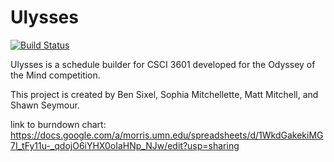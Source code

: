 # Ulysses

[![Build Status](https://travis-ci.org/devshawn/ulysses.svg?branch=master)](https://travis-ci.org/devshawn/ulysses)

Ulysses is a schedule builder for CSCI 3601 developed for the Odyssey of the Mind competition.

This project is created by Ben Sixel, Sophia Mitchellette, Matt Mitchell, and Shawn Seymour.

link to burndown chart: https://docs.google.com/a/morris.umn.edu/spreadsheets/d/1WkdGakekiMG7I_tFy11u-_qdojO6iYHX0oIaHNp_NJw/edit?usp=sharing

